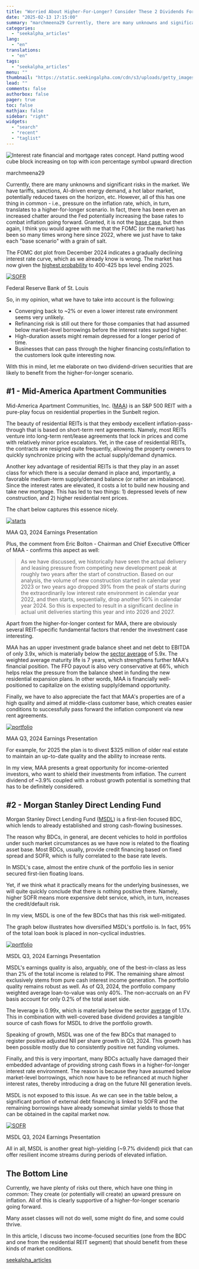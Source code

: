 ```yaml
---
title: "Worried About Higher-For-Longer? Consider These 2 Dividends For The Win"
date: "2025-02-13 17:15:00"
summary: "marchmeena29 Currently, there are many unknowns and significant risks in the market. We have tariffs, sanctions, AI-driven energy demand, a hot labor market, potentially reduced taxes on the horizon, etc. However, all of this has one thing in common - i.e., pressure on the inflation rate, which, in turn, translates..."
categories:
  - "seekalpha_articles"
lang:
  - "en"
translations:
  - "en"
tags:
  - "seekalpha_articles"
menu: ""
thumbnail: "https://static.seekingalpha.com/cdn/s3/uploads/getty_images/1088424832/image_1088424832.jpg"
lead: ""
comments: false
authorbox: false
pager: true
toc: false
mathjax: false
sidebar: "right"
widgets:
  - "search"
  - "recent"
  - "taglist"
---
```


![Interest rate financial and mortgage rates concept. Hand putting wood cube block increasing on top with icon percentage symbol upward direction](https://static.seekingalpha.com/cdn/s3/uploads/getty_images/1088424832/image_1088424832.jpg?io=getty-c-w750) 



marchmeena29





Currently, there are many unknowns and significant risks in the market. We have tariffs, sanctions, AI-driven energy demand, a hot labor market, potentially reduced taxes on the horizon, etc. However, all of this has one thing in common - i.e., pressure on the inflation rate, which, in turn, translates to a higher-for-longer scenario. In fact, there has been even an increased chatter around the Fed potentially increasing the base rates to combat inflation going forward. Granted, it is not the [base case](https://www.cmegroup.com/markets/interest-rates/cme-fedwatch-tool.html), but then again, I think you would agree with me that the FOMC (or the market) has been so many times wrong here since 2022, where we just have to take each "base scenario" with a grain of salt.

The FOMC dot plot from December 2024 indicates a gradually declining interest rate curve, which as we already know is wrong. The market has now given the [highest probability](https://www.cmegroup.com/markets/interest-rates/cme-fedwatch-tool.html) to 400-425 bps level ending 2025.

[![SOFR](https://static.seekingalpha.com/uploads/2025/2/12/49926601-17393460244087567.jpg)](https://static.seekingalpha.com/uploads/2025/2/12/49926601-17393460244087567_origin.jpg)



Federal Reserve Bank of St. Louis





So, in my opinion, what we have to take into account is the following:

* Converging back to ~2% or even a lower interest rate environment seems very unlikely.
* Refinancing risk is still out there for those companies that had assumed below market-level borrowings before the interest rates surged higher.
* High-duration assets might remain depressed for a longer period of time.
* Businesses that can pass through the higher financing costs/inflation to the customers look quite interesting now.

With this in mind, let me elaborate on two dividend-driven securities that are likely to benefit from the higher-for-longer scenario.

**#1 - Mid-America Apartment Communities**
------------------------------------------

Mid-America Apartment Communities, Inc. ([MAA](https://seekingalpha.com/symbol/MAA "Mid-America Apartment Communities, Inc.")) is an S&P 500 REIT with a pure-play focus on residential properties in the Sunbelt region.

The beauty of residential REITs is that they embody excellent inflation-pass-through that is based on short-term rent agreements. Namely, most REITs venture into long-term rent/lease agreements that lock in prices and come with relatively minor price escalators. Yet, in the case of residential REITs, the contracts are resigned quite frequently, allowing the property owners to quickly synchronize pricing with the actual supply/demand dynamics.

Another key advantage of residential REITs is that they play in an asset class for which there is a secular demand in place and, importantly, a favorable medium-term supply/demand balance (or rather an imbalance). Since the interest rates are elevated, it costs a lot to build new housing and take new mortgage. This has led to two things: 1) depressed levels of new construction, and 2) higher residential rent prices.

The chart below captures this essence nicely.

[![starts](https://static.seekingalpha.com/uploads/2025/2/12/49926601-17393671076955197.jpg)](https://static.seekingalpha.com/uploads/2025/2/12/49926601-17393671076955197_origin.jpg)



MAA Q3, 2024 Earnings Presentation





Plus, the comment from Eric Bolton - Chairman and Chief Executive Officer of MAA - confirms this aspect as well:

> As we have discussed, we historically have seen the actual delivery and leasing pressure from competing new development peak at roughly two years after the start of construction. Based on our analysis, the volume of new construction started in calendar year 2023 or two years ago dropped 39% from the peak of starts during the extraordinarily low interest rate environment in calendar year 2022, and then starts, sequentially, drop another 50% in calendar year 2024. So this is expected to result in a significant decline in actual unit deliveries starting this year and into 2026 and 2027.

Apart from the higher-for-longer context for MAA, there are obviously several REIT-specific fundamental factors that render the investment case interesting.

MAA has an upper investment grade balance sheet and net debt to EBITDA of only 3.9x, which is materially below the [sector average](https://s1.q4cdn.com/498755859/files/doc_presentations/2024/Nov/NAREIT-NOV-2024-FINAL.pdf) of 5.9x. The weighted average maturity life is 7 years, which strengthens further MAA's financial position. The FFO payout is also very conservative at 66%, which helps relax the pressure from the balance sheet in funding the new residential expansion plans. In other words, MAA is financially well-positioned to capitalize on the existing supply/demand opportunity.

Finally, we have to also appreciate the fact that MAA's properties are of a high quality and aimed at middle-class customer base, which creates easier conditions to successfully pass forward the inflation component via new rent agreements.

[![portfolio](https://static.seekingalpha.com/uploads/2025/2/12/49926601-1739367190218711.jpg)](https://static.seekingalpha.com/uploads/2025/2/12/49926601-1739367190218711_origin.jpg)



MAA Q3, 2024 Earnings Presentation





For example, for 2025 the plan is to divest $325 million of older real estate to maintain an up-to-date quality and the ability to increase rents.

In my view, MAA presents a great opportunity for income-oriented investors, who want to shield their investments from inflation. The current dividend of ~3.9% coupled with a robust growth potential is something that has to be definitely considered.

#2 - **Morgan Stanley Direct Lending Fund**
-------------------------------------------

Morgan Stanley Direct Lending Fund ([MSDL](https://seekingalpha.com/symbol/MSDL "Morgan Stanley Direct Lending Fund")) is a first-lien focused BDC, which lends to already established and strong cash-flowing businesses.

The reason why BDCs, in general, are decent vehicles to hold in portfolios under such market circumstances as we have now is related to the floating asset base. Most BDCs, usually, provide credit financing based on fixed spread and SOFR, which is fully correlated to the base rate levels.

In MSDL's case, almost the entire chunk of the portfolio lies in senior secured first-lien floating loans.

Yet, if we think what it practically means for the underlying businesses, we will quite quickly conclude that there is nothing positive there. Namely, higher SOFR means more expensive debt service, which, in turn, increases the credit/default risk.

In my view, MSDL is one of the few BDCs that has this risk well-mitigated.

The graph below illustrates how diversified MSDL's portfolio is. In fact, 95% of the total loan book is placed in non-cyclical industries.

[![portfolio](https://static.seekingalpha.com/uploads/2025/2/12/49926601-17393667319767892.jpg)](https://static.seekingalpha.com/uploads/2025/2/12/49926601-17393667319767892_origin.jpg)



MSDL Q3, 2024 Earnings Presentation





MSDL's earnings quality is also, arguably, one of the best-in-class as less than 2% of the total income is related to PIK. The remaining share almost exclusively stems from pure cash interest income generation. The portfolio quality remains robust as well. As of Q3, 2024, the portfolio company weighted average loan-to-value was only 40%. The non-accruals on an FV basis account for only 0.2% of the total asset side.

The leverage is 0.99x, which is materially below the sector [average](https://www.raymondjames.com/-/media/rj/dotcom/files/corporations-and-institutions/investment-banking/industry-insight/bdc_update.pdf) of 1.17x. This in combination with well-covered base dividend provides a tangible source of cash flows for MSDL to drive the portfolio growth.

Speaking of growth, MSDL was one of the few BDCs that managed to register positive adjusted NII per share growth in Q3, 2024. This growth has been possible mostly due to consistently positive net funding volumes.

Finally, and this is very important, many BDCs actually have damaged their embedded advantage of providing strong cash flows in a higher-for-longer interest rate environment. The reason is because they have assumed below market-level borrowings, which now have to be refinanced at much higher interest rates, thereby introducing a drag on the future NII generation levels.

MSDL is not exposed to this issue. As we can see in the table below, a significant portion of external debt financing is linked to SOFR and the remaining borrowings have already somewhat similar yields to those that can be obtained in the capital market now.

[![SOFR](https://static.seekingalpha.com/uploads/2025/2/12/49926601-17393666400410798.jpg)](https://static.seekingalpha.com/uploads/2025/2/12/49926601-17393666400410798_origin.jpg)



MSDL Q3, 2024 Earnings Presentation





All in all, MSDL is another great high-yielding (~9.7% dividend) pick that can offer resilient income streams during periods of elevated inflation.

The Bottom Line
---------------

Currently, we have plenty of risks out there, which have one thing in common: They create (or potentially will create) an upward pressure on inflation. All of this is clearly supportive of a higher-for-longer scenario going forward.

Many asset classes will not do well, some might do fine, and some could thrive.

In this article, I discuss two income-focused securities (one from the BDC and one from the residential REIT segment) that should benefit from these kinds of market conditions.

[seekalpha_articles](https://seekingalpha.com/article/4757768-worried-about-higher-for-longer-consider-2-dividends-win)
